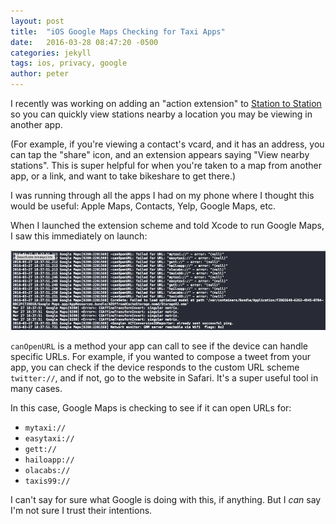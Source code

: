 ```yaml
---
layout: post
title:  "iOS Google Maps Checking for Taxi Apps"
date:   2016-03-28 08:47:20 -0500
categories: jekyll
tags: ios, privacy, google
author: peter
---
```


I recently was working on adding an "action extension" to [Station to Station](https://stationtostationapp.com) so you can quickly view stations nearby a location you may be viewing in another app.

(For example, if you're viewing a contact's vcard, and it has an address, you can tap the "share" icon, and an extension appears saying "View nearby stations".
This is super helpful for when you're taken to a map from another app, or a link, and want to take bikeshare to get there.)

I was running through all the apps I had on my phone where I thought this would be useful: Apple Maps, Contacts, Yelp, Google Maps, etc.

When I launched the extension scheme and told Xcode to run Google Maps, I saw this immediately on launch:

![](/assets/images/posts/google-maps-taxi-app-tracking-logs.png)

`canOpenURL` is a method your app can call to see if the device can handle specific URLs. For example, if you wanted to compose a tweet from your app,
you can check if the device responds to the custom URL scheme `twitter://`, and if not, go to the website in Safari. It's a super useful tool in many cases.

In this case, Google Maps is checking to see if it can open URLs for:

* `mytaxi://`
* `easytaxi://`
* `gett://`
* `hailoapp://`
* `olacabs://`
* `taxis99://`

I can't say for sure what Google is doing with this, if anything. But I _can_ say I'm not sure I trust their intentions.
